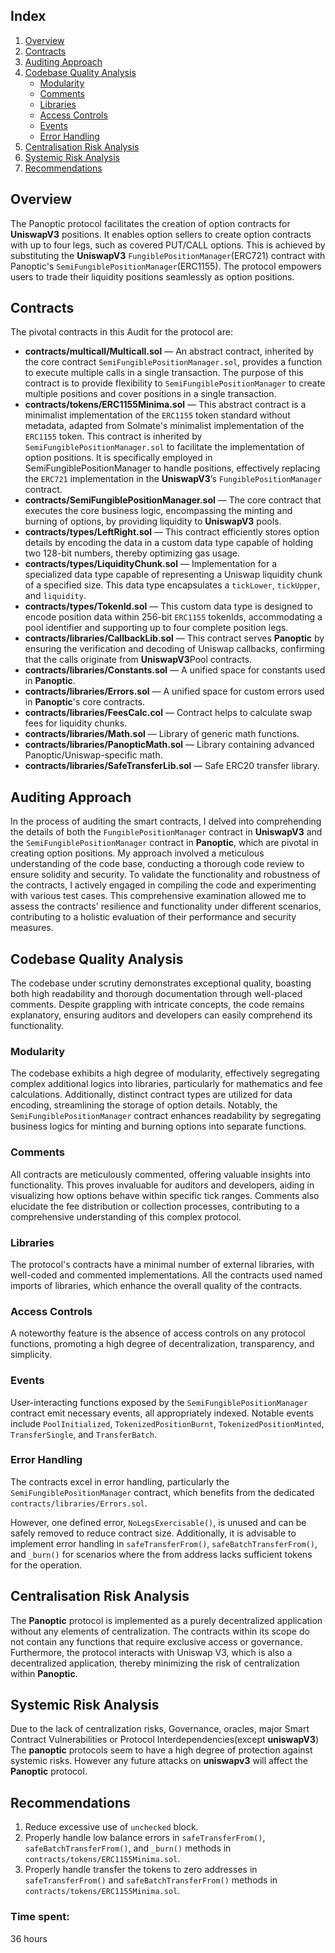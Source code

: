 ## Index

1. [Overview](#overview)
2. [Contracts](#contracts)
3. [Auditing Approach](#auditing-approach)
4. [Codebase Quality Analysis](#codebase-quality-analysis)
   - [Modularity](#modularity)
   - [Comments](#comments)
   - [Libraries](#libraries)
   - [Access Controls](#access-controls)
   - [Events](#events)
   - [Error Handling](#error-handling)
5. [Centralisation Risk Analysis](#centralisation-risk-analysis)
6. [Systemic Risk Analysis](#systemic-risk-analysis)
7. [Recommendations](#recommendations)

## Overview

The Panoptic protocol facilitates the creation of option contracts for **UniswapV3** positions. It enables option sellers to create option contracts with up to four legs, such as covered PUT/CALL options. This is achieved by substituting the **UniswapV3** `FungiblePositionManager`(ERC721) contract with Panoptic's `SemiFungiblePositionManager`(ERC1155). The protocol empowers users to trade their liquidity positions seamlessly as option positions.

## Contracts
The pivotal contracts in this Audit for the protocol are:
- **contracts/multicall/Multicall.sol** — An abstract contract, inherited by the core contract `SemiFungiblePositionManager.sol`, provides a function to execute multiple calls in a single transaction. The purpose of this contract is to provide flexibility to `SemiFungiblePositionManager` to create multiple positions and cover positions in a single transaction.
- **contracts/tokens/ERC1155Minima.sol** — This abstract contract is a minimalist implementation of the `ERC1155` token standard without metadata, adapted from Solmate's minimalist implementation of the `ERC1155` token. This contract is inherited by `SemiFungiblePositionManager.sol` to facilitate the implementation of option positions. It is specifically employed in SemiFungiblePositionManager to handle positions, effectively replacing the `ERC721` implementation in the **UniswapV3**’s `FungiblePositionManager` contract.
- **contracts/SemiFungiblePositionManager.sol** — The core contract that executes the core business logic, encompassing the minting and burning of options, by providing liquidity to **UniswapV3** pools.
- **contracts/types/LeftRight.sol** — This contract efficiently stores option details by encoding the data in a custom data type capable of holding two 128-bit numbers, thereby optimizing gas usage.
- **contracts/types/LiquidityChunk.sol** — Implementation for a specialized data type capable of representing a Uniswap liquidity chunk of a specified size. This data type encapsulates a `tickLower`, `tickUpper`, and `liquidity`.
- **contracts/types/TokenId.sol** — This custom data type is designed to encode position data within 256-bit `ERC1155` tokenIds, accommodating a pool identifier and supporting up to four complete position legs.
- **contracts/libraries/CallbackLib.sol** — This contract serves **Panoptic** by ensuring the verification and decoding of Uniswap callbacks, confirming that the calls originate from **UniswapV3**Pool contracts.
- **contracts/libraries/Constants.sol** — A unified space for constants used in **Panoptic**.
- **contracts/libraries/Errors.sol** — A unified space for custom errors used in **Panoptic**'s core contracts.
- **contracts/libraries/FeesCalc.col** — Contract helps to calculate swap fees for liquidity chunks.
- **contracts/libraries/Math.sol** — Library of generic math functions.
- **contracts/libraries/PanopticMath.sol** — Library containing advanced Panoptic/Uniswap-specific math.
- **contracts/libraries/SafeTransferLib.sol** — Safe ERC20 transfer library.

## Auditing Approach

In the process of auditing the smart contracts, I delved into comprehending the details of both the `FungiblePositionManager` contract in **UniswapV3** and the `SemiFungiblePositionManager` contract in **Panoptic**, which are pivotal in creating option positions. My approach involved a meticulous understanding of the code base, conducting a thorough code review to ensure solidity and security. To validate the functionality and robustness of the contracts, I actively engaged in compiling the code and experimenting with various test cases. This comprehensive examination allowed me to assess the contracts' resilience and functionality under different scenarios, contributing to a holistic evaluation of their performance and security measures.

## Codebase Quality Analysis

The codebase under scrutiny demonstrates exceptional quality, boasting both high readability and thorough documentation through well-placed comments. Despite grappling with intricate concepts, the code remains explanatory, ensuring auditors and developers can easily comprehend its functionality.

### Modularity

The codebase exhibits a high degree of modularity, effectively segregating complex additional logics into libraries, particularly for mathematics and fee calculations. Additionally, distinct contract types are utilized for data encoding, streamlining the storage of option details. Notably, the `SemiFungiblePositionManager` contract enhances readability by segregating business logics for minting and burning options into separate functions.

### Comments

All contracts are meticulously commented, offering valuable insights into functionality. This proves invaluable for auditors and developers, aiding in visualizing how options behave within specific tick ranges. Comments also elucidate the fee distribution or collection processes, contributing to a comprehensive understanding of this complex protocol.

### Libraries

The protocol's contracts have a minimal number of external libraries, with well-coded and commented implementations. All the contracts used named imports of libraries, which enhance the overall quality of the contracts.

### Access Controls

A noteworthy feature is the absence of access controls on any protocol functions, promoting a high degree of decentralization, transparency, and simplicity.

### Events

User-interacting functions exposed by the `SemiFungiblePositionManager` contract emit necessary events, all appropriately indexed. Notable events include `PoolInitialized`, `TokenizedPositionBurnt`, `TokenizedPositionMinted`, `TransferSingle`, and `TransferBatch`.

### Error Handling

The contracts excel in error handling, particularly the `SemiFungiblePositionManager` contract, which benefits from the dedicated `contracts/libraries/Errors.sol`.

However, one defined error, `NoLegsExercisable()`, is unused and can be safely removed to reduce contract size. Additionally, it is advisable to implement error handling in `safeTransferFrom()`, `safeBatchTransferFrom()`, and `_burn()` for scenarios where the from address lacks sufficient tokens for the operation.

## Centralisation Risk Analysis
The **Panoptic** protocol is implemented as a purely decentralized application without any elements of centralization. The contracts within its scope do not contain any functions that require exclusive access or governance. Furthermore, the protocol interacts with Uniswap V3, which is also a decentralized application, thereby minimizing the risk of centralization within **Panoptic**.

## Systemic Risk Analysis
Due to the lack of centralization risks, Governance, oracles, major Smart Contract Vulnerabilities or Protocol Interdependencies(except **uniswapV3**) The **panoptic** protocols seem to have a high degree of protection against systemic risks. However any future attacks on **uniswapv3** will affect the **Panoptic** protocol. 

## Recommendations

1. Reduce excessive use of `unchecked` block.
2. Properly handle low balance errors in `safeTransferFrom()`, `safeBatchTransferFrom()`, and `_burn()` methods in `contracts/tokens/ERC1155Minima.sol`.
3. Properly handle transfer the tokens to zero addresses in `safeTransferFrom()` and `safeBatchTransferFrom()` methods in `contracts/tokens/ERC1155Minima.sol`.


### Time spent:
36 hours